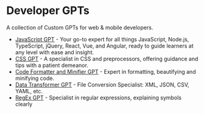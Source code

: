 # Developer GPTs
A collection of Custom GPTs for web &amp; mobile developers.

 - [JavaScript GPT](https://chat.openai.com/g/g-3hPVaxsWp-javascript-gpt) - Your go-to expert for all things JavaScript, Node.js, TypeScript, jQuery, React, Vue, and Angular, ready to guide learners at any level with ease and insight.
 - [CSS GPT](https://chat.openai.com/g/g-VoebbyLGo-css-gpt) - A specialist in CSS and preprocessors, offering guidance and tips with a patient demeanor.
 - [Code Formatter and Minifier GPT](https://chat.openai.com/g/g-ytgIw9skn-code-formatter-and-minifier-gpt) - Expert in formatting, beautifying and minifying code.
 - [Data Transformer GPT](https://chat.openai.com/g/g-sYraiicH4-data-transformer-gpt) - File Conversion Specialist: XML, JSON, CSV, YAML, etc.
 - [RegEx GPT](https://chat.openai.com/g/g-Acs23Ncxe-regex-gpt) - Specialist in regular expressions, explaining symbols clearly
